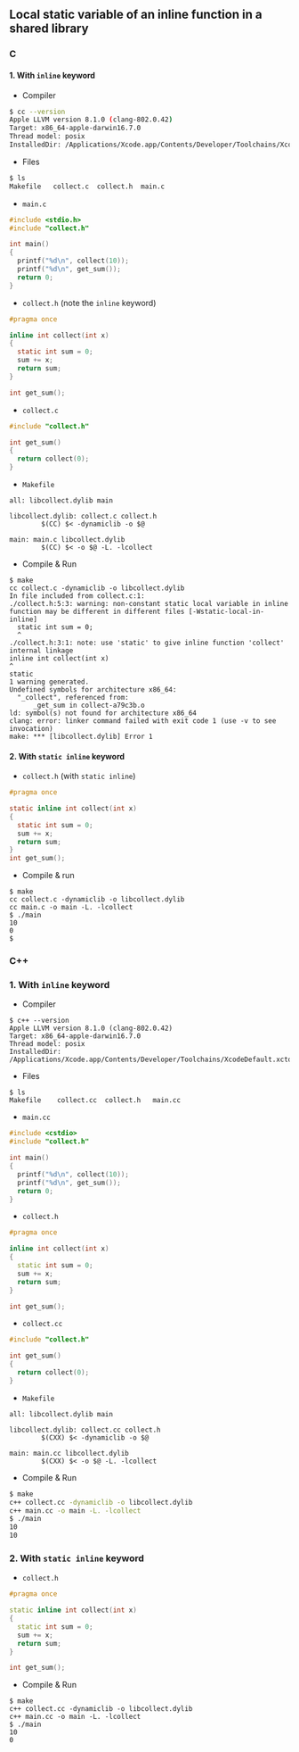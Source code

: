 ## Local static variable of an inline function in a shared library

### C
#### 1. With `inline` keyword

* Compiler
```sh
$ cc --version
Apple LLVM version 8.1.0 (clang-802.0.42)
Target: x86_64-apple-darwin16.7.0
Thread model: posix
InstalledDir: /Applications/Xcode.app/Contents/Developer/Toolchains/XcodeDefault.xctoolchain/usr/bin
```

* Files
```sh
$ ls
Makefile   collect.c  collect.h  main.c
```

* `main.c` 
```c
#include <stdio.h>
#include "collect.h"

int main()
{
  printf("%d\n", collect(10));
  printf("%d\n", get_sum());
  return 0;
}
```

* `collect.h` (note the `inline` keyword)
```c
#pragma once

inline int collect(int x)
{
  static int sum = 0;
  sum += x;
  return sum;
}

int get_sum();
```

* `collect.c`
```c
#include "collect.h"

int get_sum()
{
  return collect(0);
}
```

* `Makefile`
```make
all: libcollect.dylib main

libcollect.dylib: collect.c collect.h
        $(CC) $< -dynamiclib -o $@

main: main.c libcollect.dylib
        $(CC) $< -o $@ -L. -lcollect
```

* Compile & Run
```
$ make
cc collect.c -dynamiclib -o libcollect.dylib 
In file included from collect.c:1:
./collect.h:5:3: warning: non-constant static local variable in inline function may be different in different files [-Wstatic-local-in-inline]
  static int sum = 0;
  ^
./collect.h:3:1: note: use 'static' to give inline function 'collect' internal linkage
inline int collect(int x)
^
static 
1 warning generated.
Undefined symbols for architecture x86_64:
  "_collect", referenced from:
      _get_sum in collect-a79c3b.o
ld: symbol(s) not found for architecture x86_64
clang: error: linker command failed with exit code 1 (use -v to see invocation)
make: *** [libcollect.dylib] Error 1
```

#### 2. With `static inline` keyword

* `collect.h` (with `static inline`)
```c
#pragma once

static inline int collect(int x)
{
  static int sum = 0;
  sum += x;
  return sum;
}
int get_sum();
```

* Compile & run
```
$ make
cc collect.c -dynamiclib -o libcollect.dylib
cc main.c -o main -L. -lcollect
$ ./main
10
0
$
```


### C++

### 1. With `inline` keyword

* Compiler
```
$ c++ --version
Apple LLVM version 8.1.0 (clang-802.0.42)
Target: x86_64-apple-darwin16.7.0
Thread model: posix
InstalledDir: /Applications/Xcode.app/Contents/Developer/Toolchains/XcodeDefault.xctoolchain/usr/bin
```

* Files
```
$ ls
Makefile    collect.cc  collect.h   main.cc
```

* `main.cc`
```c++
#include <cstdio>
#include "collect.h"

int main()
{
  printf("%d\n", collect(10));
  printf("%d\n", get_sum());
  return 0;
}
```

* `collect.h`
```c++
#pragma once

inline int collect(int x)
{
  static int sum = 0;
  sum += x;
  return sum;
}

int get_sum();
```
* `collect.cc`
```c
#include "collect.h"

int get_sum()
{
  return collect(0);
}
```
* `Makefile`
```make
all: libcollect.dylib main

libcollect.dylib: collect.cc collect.h
        $(CXX) $< -dynamiclib -o $@ 

main: main.cc libcollect.dylib
        $(CXX) $< -o $@ -L. -lcollect
```

* Compile & Run
```sh
$ make
c++ collect.cc -dynamiclib -o libcollect.dylib
c++ main.cc -o main -L. -lcollect
$ ./main
10
10
```

### 2. With `static inline` keyword

* `collect.h`
```c++
#pragma once

static inline int collect(int x)
{
  static int sum = 0;
  sum += x;
  return sum;
}

int get_sum();
```

* Compile & Run
```
$ make
c++ collect.cc -dynamiclib -o libcollect.dylib
c++ main.cc -o main -L. -lcollect
$ ./main
10
0
```
